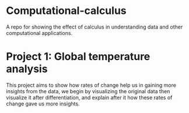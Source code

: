 # Computational-calculus
A repo for showing the effect of calculus in understanding data and other computational applications.

# Project 1: Global temperature analysis
This project aims to show how rates of change help us in gaining more insights from the data, we begin by visualizing the original data then visualize it after differentiation, and explain after it how these rates of change gave us more insights.
